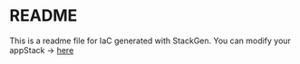 # README
This is a readme file for IaC generated with StackGen.
You can modify your appStack -> [here](http://main.dev.stackgen.com/appstacks/8b996d44-3ae1-475d-bb28-d20f8bac3817)
